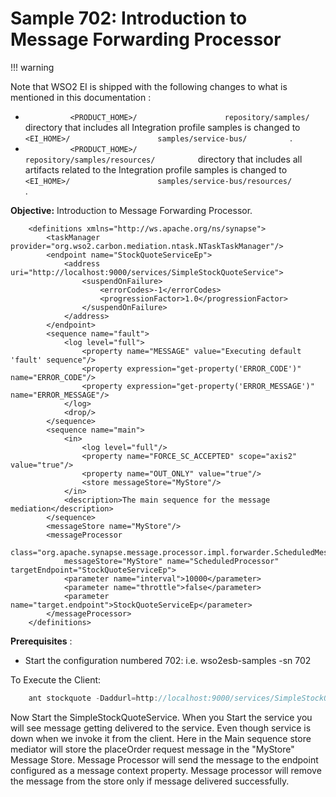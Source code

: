 # Sample 702: Introduction to Message Forwarding Processor

!!! warning

Note that WSO2 EI is shipped with the following changes to what is
mentioned in this documentation :

-   `           <PRODUCT_HOME>/          `
    `           repository/samples/          ` directory that includes
    all Integration profile samples is changed to
    `           <EI_HOME>/          `
    `           samples/service-bus/          ` .
    `                     `
-   `           <PRODUCT_HOME>/          `
    `           repository/samples/resources/          ` directory that
    includes all artifacts related to the Integration profile samples is
    changed to `           <EI_HOME>/          `
    `           samples/service-bus/resources/          ` .


**Objective:** Introduction to Message Forwarding Processor.

``` html/xml
    <definitions xmlns="http://ws.apache.org/ns/synapse">
        <taskManager provider="org.wso2.carbon.mediation.ntask.NTaskTaskManager"/>
        <endpoint name="StockQuoteServiceEp">
            <address uri="http://localhost:9000/services/SimpleStockQuoteService">
                <suspendOnFailure>
                    <errorCodes>-1</errorCodes>
                    <progressionFactor>1.0</progressionFactor>
                </suspendOnFailure>
            </address>
        </endpoint>
        <sequence name="fault">
            <log level="full">
                <property name="MESSAGE" value="Executing default 'fault' sequence"/>
                <property expression="get-property('ERROR_CODE')" name="ERROR_CODE"/>
                <property expression="get-property('ERROR_MESSAGE')" name="ERROR_MESSAGE"/>
            </log>
            <drop/>
        </sequence>
        <sequence name="main">
            <in>
                <log level="full"/>
                <property name="FORCE_SC_ACCEPTED" scope="axis2" value="true"/>
                <property name="OUT_ONLY" value="true"/>
                <store messageStore="MyStore"/>
            </in>
            <description>The main sequence for the message mediation</description>
        </sequence>
        <messageStore name="MyStore"/>
        <messageProcessor
            class="org.apache.synapse.message.processor.impl.forwarder.ScheduledMessageForwardingProcessor"
            messageStore="MyStore" name="ScheduledProcessor" targetEndpoint="StockQuoteServiceEp">
            <parameter name="interval">10000</parameter>
            <parameter name="throttle">false</parameter>
            <parameter name="target.endpoint">StockQuoteServiceEp</parameter>
        </messageProcessor>
    </definitions>
```

**Prerequisites** :

-   Start the configuration numbered 702: i.e. wso2esb-samples -sn 702

To Execute the Client:

``` java
    ant stockquote -Daddurl=http://localhost:9000/services/SimpleStockQuoteService -Dtrpurl=http://localhost:8280/ -Dmode=placeorder
```

Now Start the SimpleStockQuoteService. When you Start the service you
will see message getting delivered to the service. Even though service
is down when we invoke it from the client. Here in the Main sequence
store mediator will store the placeOrder request message in the
"MyStore" Message Store. Message Processor will send the message to the
endpoint configured as a message context property. Message processor
will remove the message from the store only if message delivered
successfully.
